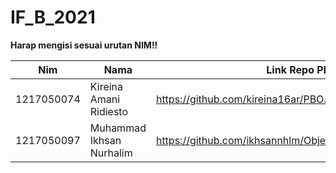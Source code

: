 # IF_B_2021
<b>Harap mengisi sesuai urutan NIM!!</b>

| Nim | Nama | Link Repo PBO |
|-----|------|---------------|
| 1217050074 | Kireina Amani Ridiesto | https://github.com/kireina16ar/PBO.git |
| 1217050097 | Muhammad Ikhsan Nurhalim | https://github.com/ikhsannhlm/Object_Oriented_Programming |
